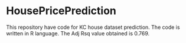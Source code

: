 # HousePricePrediction
This repository have code for KC house dataset prediction.
The code is written in R language.
The Adj Rsq value obtained is 0.769.
